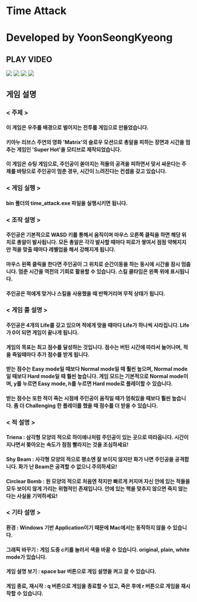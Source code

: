 # Time Attack
# Developed by YoonSeongKyeong

## **PLAY VIDEO**
![](./play_video/play_video_1.gif)
![](./play_video/play_video_2.gif)
![](./play_video/play_video_3.gif)
![](./play_video/play_video_4.gif)

## **게임 설명**

### **< 주제 >**
#### 이 게임은 우주를 배경으로 벌어지는 전투를 게임으로 만들었습니다. 
#### 키아누 리브스 주연의 영화 'Matrix'의 슬로우 모션으로 총알을 피하는 장면과 시간을 멈추는 게임인 'Super Hot'을 모티브로 제작되었습니다.
#### 이 게임은 슈팅 게임으로, 주인공이 쏟아지는 적들의 공격을 피하면서 맞서 싸운다는 주제를 바탕으로 주인공이 멈춘 경우, 시간이 느려진다는 컨셉을 갖고 있습니다.  

### **< 게임 실행 >**
#### bin 폴더의 time_attack.exe 파일을 실행시키면 됩니다.

### **< 조작 설명 >**
#### 주인공은 기본적으로 WASD 키를 통해서 움직이며 마우스 오른쪽 클릭을 하면 해당 위치로 총알이 발사됩니다. 모든 총알은 각각 발사할 때마다 피로가 쌓여서 점점 약해지지만 적을 맞출 때마다 레벨업을 해서 강해지게 됩니다.
#### 마우스 왼쪽 클릭을 한다면 주인공이 그 위치로 순간이동을 하는 동시에 시간을 잠시 멈춥니다. 멈춘 시간을 역전의 기회로 활용할 수 있습니다. 스킬 쿨타임은 왼쪽 위에 표시됩니다.
#### 주인공은 적에게 맞거나 스킬을 사용했을 때 반짝거리며 무적 상태가 됩니다.

### **< 게임 룰 설명 >**
#### 주인공은 4개의 Life를 갖고 있으며 적에게 맞을 때마다 Life가 하나씩 사라집니다. Life가 0이 되면 게임이 끝나게 됩니다.
#### 게임의 목표는 최고 점수를 달성하는 것입니다. 점수는 버틴 시간에 따라서 늘어나며, 적을 죽일때마다 추가 점수를 받게 됩니다.
#### 받는 점수는 Easy mode일 때보다 Normal mode일 때 훨씬 높으며, Normal mode일 때보다 Hard mode일 때 훨씬 높습니다. 게임 모드는 기본적으로 Normal mode이며, y를 누르면 Easy mode, h를 누르면 Hard mode로 플레이할 수 있습니다.
#### 받는 점수는 또한 적이 죽는 시점에 주인공이 움직일 때가 멈춰있을 때보다 훨씬 높습니다. 좀 더 Challenging 한 플레이를 했을 때 점수를 더 받을 수 있습니다.

### **< 적 설명 >**
#### Triena : 삼각형 모양의 적으로 하이에나처럼 주인공이 있는 곳으로 따라옵니다. 시간이 지나면서 쫒아오는 속도가 점점 빨라지는 것을 조심하세요!
#### Shy Beam : 사각형 모양의 적으로 평소엔 잘 보이지 않지만 화가 나면 주인공을 공격합니다. 화가 난 Beam은 공격할 수 없으니 주의하세요!
#### Circlear Bomb : 원 모양의 적으로 처음엔 작지만 빠르게 커지며  자신 안에 있는 적들을 모두 보이지 않게 가리는 위협적인 존재입니다. 안에 있는 핵을 맞추지 않으면 죽지 않는다는 사실을 기억하세요!

### **< 기타 설명 >**
#### 환경 : Windows 기반 Application이기 때문에 Mac에서는 동작하지 않을 수 있습니다.
#### 그래픽 바꾸기 : 게임 도중 c키를 눌러서 색을 바꿀 수 있습니다. original, plain, white mode가 있습니다.
#### 게임 설명 보기 : space bar 버튼으로 게임 설명을 켜고 끌 수 있습니다.
#### 게임 종료, 재시작 : q 버튼으로 게임을 종료할 수 있고, 죽은 후에 r 버튼으로 게임을 재시작할 수 있습니다.
